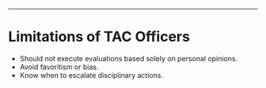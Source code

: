 ---
# Limitations of TAC Officers

- Should not execute evaluations based solely on personal opinions.
- Avoid favoritism or bias.
- Know when to escalate disciplinary actions. 